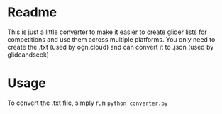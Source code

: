 # Readme

This is just a little converter to make it easier to create glider lists for competitions and use them across multiple platforms.
You only need to create the .txt (used by ogn.cloud) and can convert it to .json (used by glideandseek)

# Usage

To convert the .txt file, simply run `python converter.py`